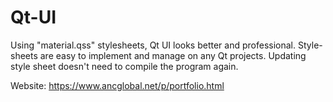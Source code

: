 # Qt-UI
Using "material.qss" stylesheets, Qt UI looks better and professional. Style-sheets are easy to implement and manage on any Qt projects. Updating style sheet doesn't need to compile the program again. 

Website: https://www.ancglobal.net/p/portfolio.html
